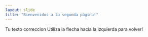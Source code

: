```yaml
---
layout: slide
title: "Bienvenidos a la segunda página!"
---
```

Tu texto correccion
Utiliza la flecha hacia la izquierda para volver!
